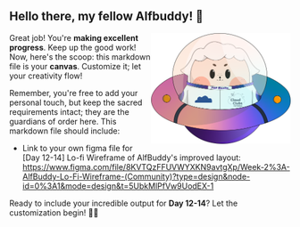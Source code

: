 ## Hello there, my fellow Alfbuddy! 💖

<img align="right" width="250px" src="../../assets/alf/alf-ufo.png">

Great job! You're **making excellent progress**. Keep up the good work! Now, here's the scoop: this markdown file is your **canvas**. Customize it; let your creativity flow!

Remember, you're free to add your personal touch, but keep the sacred requirements intact; they are the guardians of order here. This markdown file should include:
- Link to your own figma file for [Day 12-14] Lo-fi Wireframe of AlfBuddy's improved layout:
https://www.figma.com/file/8KVTQzFFUVWYXKN9avtgXp/Week-2%3A-AlfBuddy-Lo-Fi-Wireframe-(Community)?type=design&node-id=0%3A1&mode=design&t=5UbkMlPfVw9UodEX-1

Ready to include your incredible output for **Day 12-14**? Let the customization begin! 🚀✨

<!-- You may now delete and modify the content of this file -->
